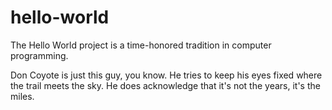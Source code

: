 # hello-world
The Hello World project is a time-honored tradition in computer programming.

Don Coyote is just this guy, you know.  He tries to keep his eyes fixed where the trail meets the sky. He does acknowledge that it's not the years, it's the miles.

